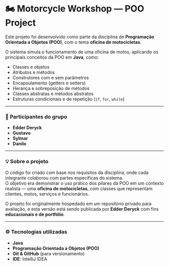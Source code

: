 # 🏍️ Motorcycle Workshop — POO Project

Este projeto foi desenvolvido como parte da disciplina de **Programação Orientada a Objetos (POO)**, com o tema **oficina de motocicletas**.

O sistema simula o funcionamento de uma oficina de motos, aplicando os principais conceitos da POO em **Java**, como:

- Classes e objetos  
- Atributos e métodos  
- Construtores com e sem parâmetros  
- Encapsulamento (getters e setters)  
- Herança e sobreposição de métodos  
- Classes abstratas e métodos abstratos  
- Estruturas condicionais e de repetição (`if`, `for`, `while`)  

---

### 👥 **Participantes do grupo**
- **Edder Deryck**  
- **Gustavo**  
- **Sylmar**  
- **Danilo**

---

### 💡 **Sobre o projeto**

O código foi criado com base nos requisitos da disciplina, onde cada integrante colaborou com partes específicas do sistema.  
O objetivo era demonstrar o uso prático dos pilares da POO em um contexto realista — uma **oficina de motocicletas**, com classes que representam clientes, motos, serviços e funcionários.

O projeto foi originalmente hospedado em um repositório privado para avaliação, e esta versão está sendo publicada por **Edder Deryck** com fins **educacionais e de portfólio**.

---

### ⚙️ **Tecnologias utilizadas**
- **Java**  
- **Programação Orientada a Objetos (POO)**  
- **Git & GitHub** (para versionamento)  
- **IDE**: IntelliJ IDEA  

